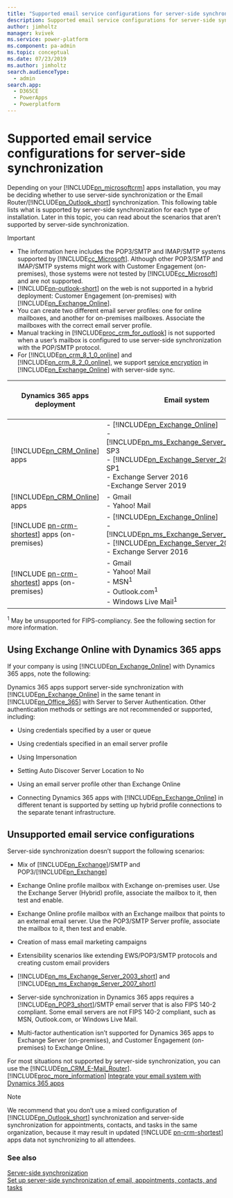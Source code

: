 ```yaml
---
title: "Supported email service configurations for server-side synchronization | MicrosoftDocs"
description: Supported email service configurations for server-side synchronization
author: jimholtz
manager: kvivek
ms.service: power-platform
ms.component: pa-admin
ms.topic: conceptual
ms.date: 07/23/2019
ms.author: jimholtz
search.audienceType: 
  - admin
search.app: 
  - D365CE
  - PowerApps
  - Powerplatform
---
```

# Supported email service configurations for server-side synchronization

Depending on your [!INCLUDE[pn_microsoftcrm](../includes/pn-dynamics-crm.md)] apps installation, you may be deciding whether to use server-side synchronization or the Email Router/[!INCLUDE[pn_Outlook_short](../includes/pn-outlook-short.md)] synchronization. This following table lists what is supported by server-side synchronization for each type of installation. Later in this topic, you can read about the scenarios that aren’t supported by server-side synchronization.  
  
> [!IMPORTANT]
> - The information here includes the POP3/SMTP and IMAP/SMTP systems supported by [!INCLUDE[cc_Microsoft](../includes/cc-microsoft.md)]. Although other POP3/SMTP and IMAP/SMTP systems might work with Customer Engagement (on-premises), those systems were not tested by [!INCLUDE[cc_Microsoft](../includes/cc-microsoft.md)] and are not supported.  
> - [!INCLUDE[pn-outlook-short](../includes/pn-outlook-short.md)] on the web is not supported in a hybrid deployment: Customer Engagement (on-premises) with [!INCLUDE[pn_Exchange_Online](../includes/pn-exchange-online.md)].  
> - You can create two different email server profiles: one for online mailboxes, and another for on-premises mailboxes. Associate the mailboxes with the correct email server profile.  
> - Manual tracking in [!INCLUDE[proc_crm_for_outlook](../includes/proc-crm-for-outlook.md)] is not supported when a user’s mailbox is configured to use server-side synchronization with the POP/SMTP protocol.  
> - For [!INCLUDE[pn_crm_8_1_0_online](../includes/pn-crm-8-1-0-online.md)] and [!INCLUDE[pn_crm_8_2_0_online](../includes/pn-crm-8-2-0-online.md)], we support [service encryption](https://technet.microsoft.com/library/dn569286.aspx) in [!INCLUDE[pn_Exchange_Online](../includes/pn-exchange-online.md)] with server-side sync.  
  

| Dynamics 365 apps deployment |  Email system  | Email synchronization | Appointments, contacts, and tasks synchronization |  Protocol  
|---------|------|----------|-----------|------------|  
| [!INCLUDE[pn_CRM_Online](../includes/pn-crm-online.md)] apps   |- [!INCLUDE[pn_Exchange_Online](../includes/pn-exchange-online.md)]<br />- [!INCLUDE[pn_ms_Exchange_Server_2010_short](../includes/pn-ms-exchange-server-2010-short.md)] SP3<br />- [!INCLUDE[pn_Exchange_Server_2013_short](../includes/pn-exchange-server-2013-short.md)] SP1<br />- Exchange Server 2016<br />-Exchange Server 2019|  Yes |  Yes  | [!INCLUDE[pn_Exchange_Web_Services](../includes/pn-exchange-web-services.md)] | 
| [!INCLUDE[pn_CRM_Online](../includes/pn-crm-online.md)] apps |  - Gmail<br />- Yahoo! Mail | Yes  |  No  |         POP3/SMTP <br />IMAP/SMTP | 
| [!INCLUDE [pn-crm-shortest](../includes/pn-crm-shortest.md)] apps (on-premises) |  - [!INCLUDE[pn_Exchange_Online](../includes/pn-exchange-online.md)]<br />- [!INCLUDE[pn_ms_Exchange_Server_2010_short](../includes/pn-ms-exchange-server-2010-short.md)]<br />- [!INCLUDE[pn_Exchange_Server_2013_short](../includes/pn-exchange-server-2013-short.md)]<br />- Exchange Server 2016   |  Yes  |  Yes  | [!INCLUDE[pn_Exchange_Web_Services](../includes/pn-exchange-web-services.md)] | 
| [!INCLUDE [pn-crm-shortest](../includes/pn-crm-shortest.md)] apps (on-premises) | - Gmail<br />- Yahoo! Mail<br />- MSN<sup>1</sup><br />- Outlook.com<sup>1</sup><br />- Windows Live Mail<sup>1</sup>   |  Yes |  No  | POP3/SMTP <br />IMAP/SMTP |
  
 <sup>1</sup> May be unsupported for FIPS-compliancy. See the following section for more information.  
  
## Using Exchange Online with Dynamics 365 apps  
 If your company is using [!INCLUDE[pn_Exchange_Online](../includes/pn-exchange-online.md)] with Dynamics 365 apps, note the following:  
  
 Dynamics 365 apps support server-side synchronization with [!INCLUDE[pn_Exchange_Online](../includes/pn-exchange-online.md)] in the same tenant in [!INCLUDE[pn_Office_365](../includes/pn-office-365.md)] with Server to Server Authentication. Other authentication methods or settings are not recommended or supported, including:  
  
- Using credentials specified by a user or queue  
  
- Using credentials specified in an email server profile  
  
- Using Impersonation  
  
- Setting Auto Discover Server Location to No  
  
- Using an email server profile other than Exchange Online  

<!--  
-   Using non-default [network ports](https://technet.microsoft.com/library/hh699823.aspx)  
-->

- Connecting Dynamics 365 apps with [!INCLUDE[pn_Exchange_Online](../includes/pn-exchange-online.md)] in different tenant is supported by setting up hybrid profile connections to the separate tenant infrastructure.  
  
## Unsupported email service configurations  
 Server-side synchronization doesn’t support the following scenarios:  
  
- Mix of [!INCLUDE[pn_Exchange](../includes/pn-exchange.md)]/SMTP and POP3/[!INCLUDE[pn_Exchange](../includes/pn-exchange.md)]  

- Exchange Online profile mailbox with Exchange on-premises user. Use the Exchange Server (Hybrid) profile, associate the mailbox to it, then test and enable.
  
- Exchange Online profile mailbox with an Exchange mailbox that points to an external email server. Use the POP3/SMTP Server profile, associate the mailbox to it, then test and enable.

- Creation of mass email marketing campaigns  
  
- Extensibility scenarios like extending EWS/POP3/SMTP protocols and creating custom email providers  
  
- [!INCLUDE[pn_ms_Exchange_Server_2003_short](../includes/pn-ms-exchange-server-2003-short.md)] and [!INCLUDE[pn_ms_Exchange_Server_2007_short](../includes/pn-ms-exchange-server-2007-short.md)]  
  
- Server-side synchronization in Dynamics 365 apps requires a [!INCLUDE[pn_POP3_short](../includes/pn-pop3-short.md)]/SMTP email server that is also FIPS 140-2 compliant. Some email servers are not FIPS 140-2 compliant, such as MSN, Outlook.com, or Windows Live Mail.  

- Multi-factor authentication isn’t supported for Dynamics 365 apps to Exchange Server (on-premises), and Customer Engagement (on-premises) to Exchange Online.
  
For most situations not supported by server-side synchronization, you can use the [!INCLUDE[pn_CRM_E-Mail_Router](../includes/pn-crm-e-mail-router.md)]. [!INCLUDE[proc_more_information](../includes/proc-more-information.md)] [Integrate your email system with Dynamics 365 apps](https://docs.microsoft.com/dynamics365/customer-engagement/admin/integrate-synchronize-your-email-system)  
  
> [!NOTE]
>  We recommend that you don’t use a mixed configuration of [!INCLUDE[pn_Outlook_short](../includes/pn-outlook-short.md)] synchronization and server-side synchronization for appointments, contacts, and tasks in the same organization, because it may result in updated [!INCLUDE [pn-crm-shortest](../includes/pn-crm-shortest.md)] apps data not synchronizing to all attendees.  
  
### See also  
 [Server-side synchronization](https://docs.microsoft.com/dynamics365/customer-engagement/admin/server-side-synchronization)   
 [Set up server-side synchronization of email, appointments, contacts, and tasks](https://docs.microsoft.com/dynamics365/customer-engagement/admin/set-up-server-side-synchronization-of-email-appointments-contacts-and-tasks)
